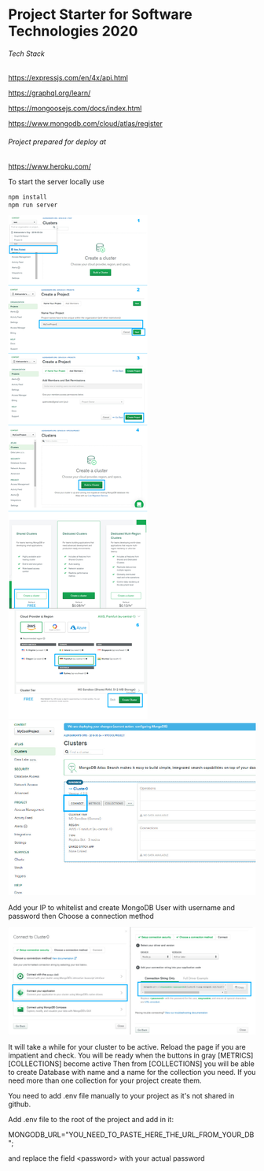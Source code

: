 # Project Starter for Software Technologies 2020


###### Tech Stack

https://expressjs.com/en/4x/api.html

https://graphql.org/learn/

https://mongoosejs.com/docs/index.html

https://www.mongodb.com/cloud/atlas/register

###### Project prepared for deploy at 

https://www.heroku.com/


To start the server locally use
```
npm install
npm run server
```

![Creating a cluster](https://raw.githubusercontent.com/AlexanderPPetrov/st-js-be-2020/master/docs/creating_cluster.jpg
)
![Creating a cluster](https://raw.githubusercontent.com/AlexanderPPetrov/st-js-be-2020/master/docs/connect.jpg)

Add your IP to whitelist and create MongoDB User with username and password then Choose a connection method

![Creating a connection](https://raw.githubusercontent.com/AlexanderPPetrov/st-js-be-2020/master/docs/atlas.jpg
)

It will take a while for your cluster to be active. Reload the page if you are impatient and check.
You will be ready when the buttons in gray [METRICS] [COLLECTIONS] become active
Then from [COLLECTIONS] you will be able to create Database with name and a name for the collection you need.
If you need more than one collection for your project create them.


You need to add .env file manually to your project as it's not shared in github.

Add .env file to the root of the project and add in it:

MONGODB_URL="YOU_NEED_TO_PASTE_HERE_THE_URL_FROM_YOUR_DB";

and replace the field \<password\> with your actual password